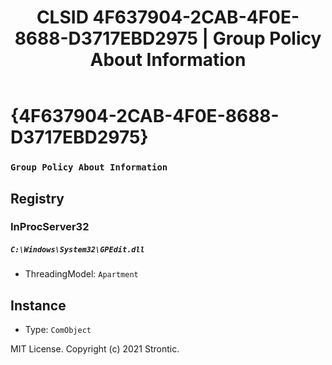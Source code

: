 ﻿---
title: "CLSID 4F637904-2CAB-4F0E-8688-D3717EBD2975 | Group Policy About Information"
excerpt: What is COM-Object CLSID 4F637904-2CAB-4F0E-8688-D3717EBD2975?
---

# {4F637904-2CAB-4F0E-8688-D3717EBD2975}

### `Group Policy About Information`

## Registry


### InProcServer32

##### `C:\Windows\System32\GPEdit.dll`
* ThreadingModel: `Apartment`

## Instance

* Type: `ComObject`

MIT License. Copyright (c) 2021 Strontic.



